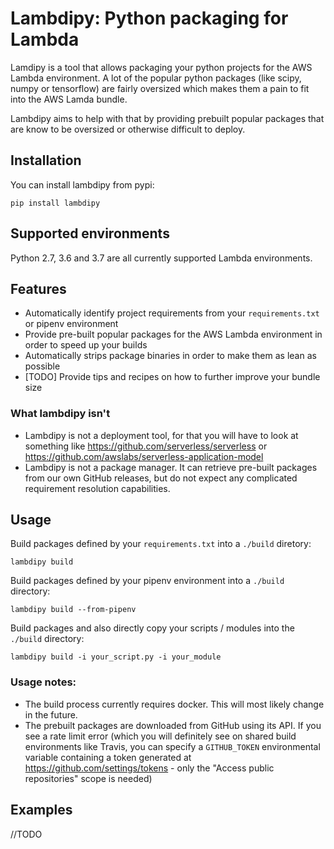 # Lambdipy: Python packaging for Lambda

Lamdipy is a tool that allows packaging your python projects for the AWS Lambda environment.
A lot of the popular python packages (like scipy, numpy or tensorflow) are fairly oversized which makes them a pain
to fit into the AWS Lamda bundle.

Lambdipy aims to help with that by providing prebuilt popular packages that are know to be 
oversized or otherwise difficult to deploy. 

## Installation
You can install lambdipy from pypi:
```
pip install lambdipy
```

## Supported environments
Python 2.7, 3.6 and 3.7 are all currently supported Lambda environments.

## Features
 * Automatically identify project requirements from your `requirements.txt` or pipenv environment
 * Provide pre-built popular packages for the AWS Lambda environment in order to speed up your builds
 * Automatically strips package binaries in order to make them as lean as possible
 * [TODO] Provide tips and recipes on how to further improve your bundle size
 
### What lambdipy isn't
 * Lambdipy is not a deployment tool, for that you will have to look at something like 
   https://github.com/serverless/serverless or https://github.com/awslabs/serverless-application-model
 * Lambdipy is not a package manager. It can retrieve pre-built packages from our own GitHub releases, 
   but do not expect any complicated requirement resolution capabilities. 

## Usage

Build packages defined by your `requirements.txt` into a `./build` diretory:

```
lambdipy build
```

Build packages defined by your pipenv environment into a `./build` directory:

```
lambdipy build --from-pipenv
```

Build packages and also directly copy your scripts / modules into the `./build` directory:
```
lambdipy build -i your_script.py -i your_module
```

### Usage notes:
 * The build process currently requires docker.
   This will most likely change in the future.
 * The prebuilt packages are downloaded from GitHub using its API. If you see a rate limit error 
 (which you will definitely see on shared build environments like Travis, you can specify a
 `GITHUB_TOKEN` environmental variable containing a token generated at https://github.com/settings/tokens - 
 only the "Access public repositories" scope is needed) 

## Examples
//TODO
